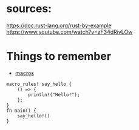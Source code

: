 # sources:
https://doc.rust-lang.org/rust-by-example
https://www.youtube.com/watch?v=zF34dRivLOw


# Things to remember

- [macros](https://doc.rust-lang.org/rust-by-example/macros.html)
```
macro_rules! say_hello {
    () => {
        println!("Hello!");
    };
}
fn main() {
    say_hello!()
}
```